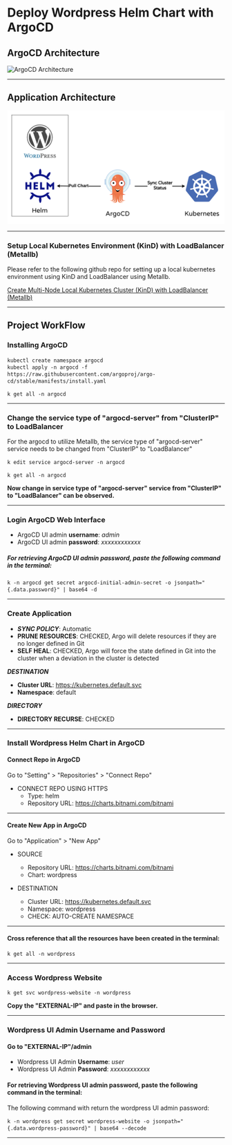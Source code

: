 # Deploy Wordpress Helm Chart with ArgoCD

## ArgoCD Architecture

![ArgoCD Architecture](https://argo-cd.readthedocs.io/en/stable/assets/argocd_architecture.png)

---

## Application Architecture

![Application Architecture](architecture-diagram/deploy-wordpress-helm-argocd.png)

---

### Setup Local Kubernetes Environment (KinD) with LoadBalancer (Metallb)

Please refer to the following github repo for setting up a local kubernetes environment using KinD and LoadBalancer using Metallb.

[Create Multi-Node Local Kubernetes Cluster (KinD) with LoadBalancer (Metallb)](https://github.com/NaumanMunir9/Create-Multi-Node-Local-Kubernetes-Cluster--KinD--with-LoadBalancer--Metallb-)

---

## Project WorkFlow

### Installing ArgoCD

```shell
kubectl create namespace argocd
kubectl apply -n argocd -f https://raw.githubusercontent.com/argoproj/argo-cd/stable/manifests/install.yaml
```

```shell
k get all -n argocd
```

---

### Change the service type of "argocd-server" from "ClusterIP" to LoadBalancer

For the argocd to utilize Metallb, the service type of "argocd-server" service needs to be changed from "ClusterIP" to "LoadBalancer"

```shell
k edit service argocd-server -n argocd
```

```shell
k get all -n argocd
```

**Now change in service type of "argocd-server" service from "ClusterIP" to "LoadBalancer" can be observed.**

---

### Login ArgoCD Web Interface

- ArgoCD UI admin **username**: *admin*
- ArgoCD UI admin **password**: *xxxxxxxxxxxx*

##### For retrieving ArgoCD UI admin password, paste the following command in the terminal:

```shell
k -n argocd get secret argocd-initial-admin-secret -o jsonpath="{.data.password}" | base64 -d
```

---

### Create Application

- ***SYNC POLICY***: Automatic
- **PRUNE RESOURCES**: CHECKED, Argo will delete resources if they are no longer defined in Git
- **SELF HEAL**: CHECKED, Argo will force the state defined in Git into the cluster when a deviation in the cluster is detected

***DESTINATION***

- **Cluster URL**: https://kubernetes.default.svc
- **Namespace**: default

***DIRECTORY***

- **DIRECTORY RECURSE**: CHECKED

---

### Install Wordpress Helm Chart in ArgoCD

#### Connect Repo in ArgoCD

Go to "Setting" > "Repositories" > "Connect Repo"

- CONNECT REPO USING HTTPS
  - Type: helm
  - Repository URL: https://charts.bitnami.com/bitnami

---

#### Create New App in ArgoCD

Go to "Application" > "New App"

- SOURCE
  - Repository URL: https://charts.bitnami.com/bitnami
  - Chart: wordpress

- DESTINATION
  - Cluster URL: https://kubernetes.default.svc
  - Namespace: wordpress
  - CHECK: AUTO-CREATE NAMESPACE

---

#### Cross reference that all the resources have been created in the terminal:

```shell
k get all -n wordpress
```

---

### Access Wordpress Website

```shell
k get svc wordpress-website -n wordpress 
```

**Copy the "EXTERNAL-IP" and paste in the browser.**

---

### Wordpress UI Admin Username and Password

#### Go to "EXTERNAL-IP"/admin

- Wordpress UI Admin **Username**: *user*
- Wordpress UI Admin **Password**: *xxxxxxxxxxxx*

#### For retrieving Wordpress UI admin password, paste the following command in the terminal:

The following command with return the wordpress UI admin password:

```shell
k -n wordpress get secret wordpress-website -o jsonpath="{.data.wordpress-password}" | base64 --decode
```

---
